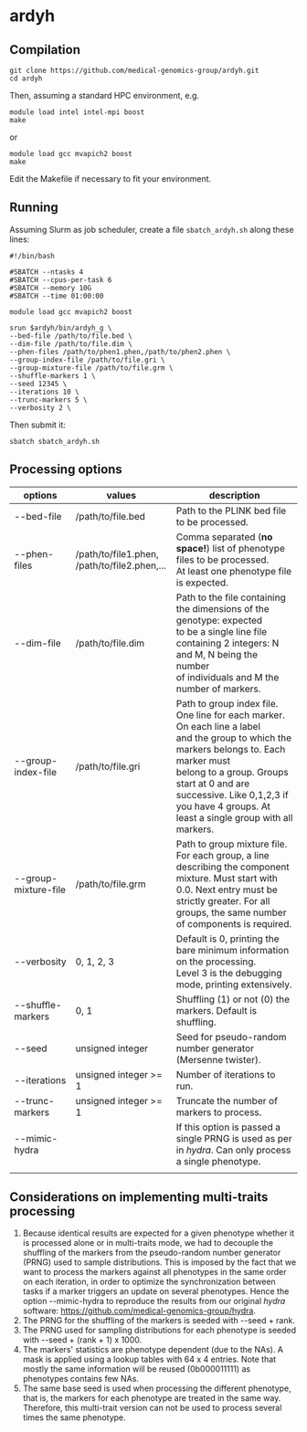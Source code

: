 # ardyh



## Compilation 

```
git clone https://github.com/medical-genomics-group/ardyh.git
cd ardyh
```

Then, assuming a standard HPC environment, e.g.

```
module load intel intel-mpi boost
make
```

or

```
module load gcc mvapich2 boost
make
```

Edit the Makefile if necessary to fit your environment.



## Running

Assuming Slurm as job scheduler, create a file `sbatch_ardyh.sh` along these lines:

```
#!/bin/bash

#SBATCH --ntasks 4
#SBATCH --cpus-per-task 6
#SBATCH --memory 10G
#SBATCH --time 01:00:00

module load gcc mvapich2 boost

srun $ardyh/bin/ardyh_g \
--bed-file /path/to/file.bed \
--dim-file /path/to/file.dim \
--phen-files /path/to/phen1.phen,/path/to/phen2.phen \
--group-index-file /path/to/file.gri \
--group-mixture-file /path/to/file.grm \
--shuffle-markers 1 \
--seed 12345 \
--iterations 10 \
--trunc-markers 5 \
--verbosity 2 \

```

Then submit it:

`sbatch sbatch_ardyh.sh`



## Processing options

| options              | values                                            | description                                                  |
| -------------------- | ------------------------------------------------- | ------------------------------------------------------------ |
| --bed-file           | /path/to/file.bed                                 | Path to the PLINK bed file to be processed.                  |
| --phen-files         | /path/to/file1.phen,<br />/path/to/file2.phen,... | Comma separated (**no space!**) list of phenotype files to be processed. <br />At least one phenotype file is expected. |
| --dim-file           | /path/to/file.dim                                 | Path to the file containing the dimensions of the genotype: expected <br />to be a single line file containing 2 integers: N and M, N being the number<br />of individuals and M the number of markers. |
| --group-index-file   | /path/to/file.gri                                 | Path to group index file. One line for each marker. On each line a label<br />and the group to which the markers belongs to. Each marker must<br />belong to a group. Groups start at 0 and are successive. Like 0,1,2,3 if<br />you have 4 groups. At least a single group with all markers. |
| --group-mixture-file | /path/to/file.grm                                 | Path to group mixture file. For each group, a line describing the component<br />mixture. Must start with 0.0. Next entry must be strictly greater. For all<br />groups, the same number of components is required. |
| --verbosity          | 0, 1, 2, 3                                        | Default is 0, printing the bare minimum information on the processing.<br />Level 3 is the debugging mode, printing extensively. |
| --shuffle-markers    | 0, 1                                              | Shuffling (1) or not (0) the markers. Default is shuffling.  |
| --seed               | unsigned integer                                  | Seed for pseudo-random number generator (Mersenne twister).  |
| --iterations         | unsigned integer >= 1                             | Number of iterations to run.                                 |
| --trunc-markers      | unsigned integer >= 1                             | Truncate the number of markers to process.                   |
| --mimic-hydra        |                                                   | If this option is passed a single PRNG is used as per in *hydra*. Can only process<br />a single phenotype. |
|                      |                                                   |                                                              |



## Considerations on implementing multi-traits processing

1. Because identical results are expected for a given phenotype whether it is processed alone or in multi-traits mode, we had to decouple the shuffling of the markers from the pseudo-random number generator (PRNG) used to sample distributions. This is imposed by the fact that we want to process the markers against all phenotypes in the same order on each iteration, in order to optimize the synchronization between tasks if a marker triggers an update on several phenotypes. Hence the option --mimic-hydra to reproduce the results from our original *hydra* software: https://github.com/medical-genomics-group/hydra.
2. The PRNG for the shuffling of the markers is seeded with --seed + rank.
3. The PRNG used for sampling distributions for each phenotype is seeded with --seed + (rank + 1)  x 1000.
4. The markers' statistics are phenotype dependent (due to the NAs). A mask is applied using a lookup tables with 64 x 4 entries. Note that mostly the same information will be reused (0b000011111) as phenotypes contains few NAs.
5. The same base seed is used when processing the different phenotype, that is, the markers for each phenotype are treated in the same way. Therefore, this multi-trait version can not be used to process several times the same phenotype.
